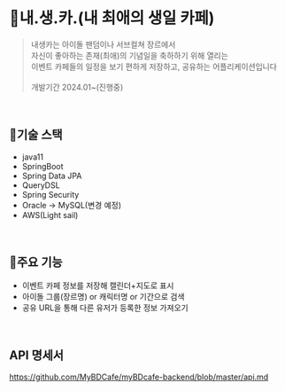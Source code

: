# :stars:내.생.카.(내 최애의 생일 카페)
> 내생카는 아이돌 팬덤이나 서브컬쳐 장르에서<br>
> 자신이 좋아하는 존재(최애)의 기념일을 축하하기 위해 열리는<br>
> 이벤트 카페들의 일정을 보기 편하게 저장하고, 공유하는 어플리케이션입니다<br><br>
> 개발기간 2024.01~(진행중)
<br>

## :wrench:기술 스택
- java11
- SpringBoot
- Spring Data JPA
- QueryDSL
- Spring Security
- Oracle -> MySQL(변경 예정)
- AWS(Light sail)
<br>

## :lollipop:주요 기능
- 이벤트 카페 정보를 저장해 캘린더+지도로 표시
- 아이돌 그룹(장르명) or 캐릭터명 or 기간으로 검색
- 공유 URL을 통해 다른 유저가 등록한 정보 가져오기
<br>

## API 명세서
https://github.com/MyBDCafe/myBDcafe-backend/blob/master/api.md
